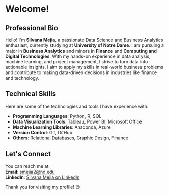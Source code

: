 # Welcome!

## Professional Bio

Hello! I'm **Silvana Mejia**, a passionate Data Science and Business Analytics enthusiast, currently studying at **University of Notre Dame**. I am pursuing a major in **Business Analytics** and minors in **Finance** and **Computing and Digital Technologies**. With my hands-on experience in data analysis, machine learning, and project management, I strive to turn data into actionable insights. I aim to apply my skills in real-world business problems and contribute to making data-driven decisions in industries like finance and technology.

## Technical Skills

Here are some of the technologies and tools I have experience with:

- **Programming Languages**: Python, R, SQL
- **Data Visualization Tools**: Tableau, Power BI, Microsoft Office
- **Machine Learning Libraries**: Anaconda, Azure
- **Version Control**: Git, GitHub
- **Others**: Relational Databases, Graphic Design, Finance

## Let's Connect

You can reach me at:  
**Email**: smejia2@nd.edu  
**LinkedIn**: [Silvana Mejia on LinkedIn](https://www.linkedin.com/in/silvana-mejia-/)

Thank you for visiting my profile! 😊
